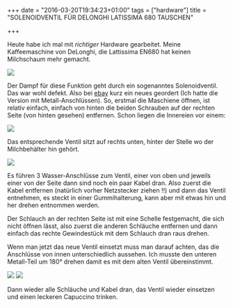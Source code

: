 +++
date = "2016-03-20T19:34:23+01:00"
tags = ["hardware"]
title = "SOLENOIDVENTIL FÜR DELONGHI LATISSIMA 680 TAUSCHEN"

+++


Heute habe ich mal mit *richtiger* Hardware gearbeitet. Meine Kaffeemaschine von DeLonghi, die Lattissima EN680 hat keinen Milchschaum mehr gemacht. 

![](/post/latissima_aussen.jpg)

Der Dampf für diese Funktion geht durch ein sogenanntes Solenoidventil. Das war wohl defekt. Also bei [ebay](http://www.ebay.de/itm/370615009376) kurz ein neues geordert (Ich hatte die Version mit Metall-Anschlüssen).
So, erstmal die Maschiene öffnen, ist relativ einfach, einfach von hinten die beiden Schrauben auf der rechten Seite (von hinten gesehen) entfernen. Schon liegen die Innereien vor einem:

![](/post/latissima.jpg)

Das entsprechende Ventil sitzt auf rechts unten, hinter der Stelle wo der Milchbehälter hin gehört.

![](/post/ventil_nah.jpg)

Es führen 3 Wasser-Anschlüsse zum Ventil, einer von oben und jeweils einer von der Seite dann sind noch ein paar Kabel dran. Also zuerst die Kabel entfernen (natürlich vorher Netzstecker ziehen !!) und dann das Ventil entnehmen, es steckt in einer Gummihalterung, kann aber mit etwas hin und her drehen entnommen werden.

Der Schlauch an der rechten Seite ist mit eine Schelle festgemacht, die sich nicht öffnen lässt, also zuerst die anderen Schläuche entfernen und dann einfach das rechte Gewindestück mit dem Schlauch dran raus drehen.

Wenn man jetzt das neue Ventil einsetzt muss man darauf achten, das die Anschlüsse von innen unterschiedlich aussehen. Ich musste den unteren Metall-Teil um 180° drehen damit es mit dem alten Ventil übereinstimmt.

![](/post/ventil1.jpg)
![](/post/ventil2.jpg)

Dann wieder alle Schläuche und Kabel dran, das Ventil wieder einsetzen und einen leckeren Capuccino trinken.
